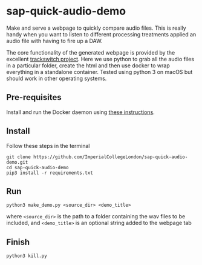 # sap-quick-audio-demo
Make and serve a webpage to quickly compare audio files.  This is really handy when you want to listen to different processing treatments applied an audio file with having to fire up a DAW.

The core functionality of the generated webpage is provided by the excellent [trackswitch project](https://github.com/audiolabs/trackswitch.js). Here we use python to grab all the audio files in a particular folder, create the html and then use docker to wrap everything in a standalone container. Tested using python 3 on macOS but should work in other operating systems.

## Pre-requisites
Install and run the Docker daemon using [these instructions](https://docs.docker.com/install/). 


## Install
Follow these steps in the terminal

```
git clone https://github.com/ImperialCollegeLondon/sap-quick-audio-demo.git
cd sap-quick-audio-demo
pip3 install -r requirements.txt
```

## Run
```
python3 make_demo.py <source_dir> <demo_title> 
```

where
`<source_dir>` is the path to a folder containing the wav files to be included, and
`<demo_title>` is an optional string added to the webpage tab

## Finish
```
python3 kill.py 
```